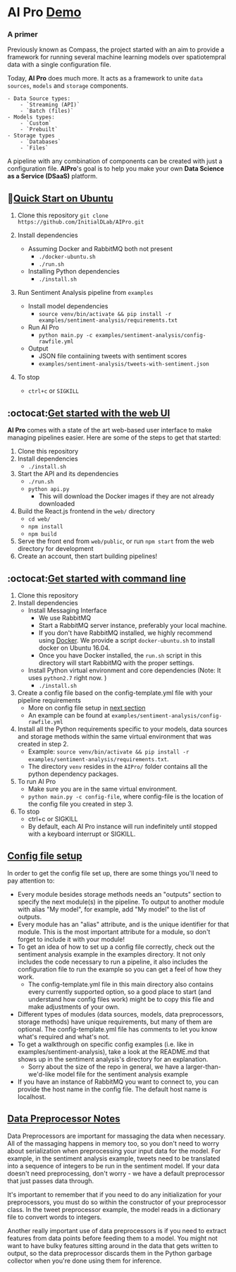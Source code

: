# AI Pro [Demo](https://www.youtube.com/watch?v=e6imr87kdB4)
### A primer
Previously known as Compass, the project started with an aim to provide a framework for running several machine learning models over spatiotempral data with a single configuration file.

Today, **AI Pro** does much more. It acts as a framework to unite `data sources`, `models` and `storage` components. 

	- Data Source types: 
		- `Streaming (API)`
		- `Batch (files)` 
	- Models types:
		- `Custom`
		- `Prebuilt`
	- Storage types
		- `Databases`
		- `Files`

A pipeline with any combination of components can be created with just a configuration file. 
**AIPro**'s goal is to help you make your own **Data Science as a Service (DSaaS)** platform.

## :rocket:[Quick Start on Ubuntu](#rocketquick-start-on-ubuntu)
1. Clone this repository
``
git clone https://github.com/InitialDLab/AIPro.git
``

2. Install dependencies
	- Assuming Docker and RabbitMQ both not present
		- `./docker-ubuntu.sh`
		- `./run.sh`	
	- Installing Python dependencies
		- `./install.sh`
3. Run Sentiment Analysis pipeline from `examples`
	- Install model dependencies
		- `source venv/bin/activate && pip install -r examples/sentiment-analysis/requirements.txt`
	- Run AI Pro
		- `python main.py -c examples/sentiment-analysis/config-rawfile.yml`
	- Output
		- JSON file contaiining tweets with sentiment scores 
		- `examples/sentiment-analysis/tweets-with-sentiment.json`
4. To stop
	- `ctrl+c` or `SIGKILL`

## :octocat:[Get started with the web UI](#octocatget-started-webui)
**AI Pro** comes with a state of the art web-based user interface to make managing pipelines easier. Here are some of the steps to get that started:
1. Clone this repository
2. Install dependencies
	- `./install.sh`
3. Start the API and its dependencies
	- `./run.sh`
	- `python api.py`
		- This will download the Docker images if they are not already downloaded
4. Build the React.js frontend in the `web/` directory
	- `cd web/`
	- `npm install`
	- `npm build`
5. Serve the front end from `web/public`, or run `npm start` from the web directory for development
6. Create an account, then start building pipelines!

## :octocat:[Get started with command line](#octocatget-started-command-line)
1. Clone this repository
2. Install dependencies
    - Install Messaging Interface 
        - We use RabbitMQ
        - Start a RabbitMQ server instance, preferably your local machine.
	    - If you don't have RabbitMQ installed, we highly recommend using [Docker](https://hub.docker.com/_/rabbitmq/). We provide a script `docker-ubuntu.sh` to install docker on Ubuntu 16.04.  
        - Once you have Docker installed, the `run.sh` script in this directory will start RabbitMQ with the proper settings.
    - Install Python virtual environment and core dependencies (Note: It uses `python2.7` right now. )
        - `./install.sh` 
3. Create a config file based on the config-template.yml file with your pipeline requirements
	- More on config file setup in [next section](#config-file-setup)
    - An example can be found at `examples/sentiment-analysis/config-rawfile.yml`
4. Install all the Python requirements specific to your models, data sources and storage methods within the same virtual environment that was created in step 2.
	- Example: `source venv/bin/activate && pip install -r examples/sentiment-analysis/requirements.txt`.
	- The directory `venv` resides in the `AIPro/` folder contains all the python dependency packages.
5. To run AI Pro 
    - Make sure you are in the same virtual environment.
    - `python main.py -c config-file`, where config-file is the location of the config file you created in step 3.
6. To stop
    - ctrl+c or SIGKILL
	- By default, each AI Pro instance will run indefinitely until stopped with a keyboard interrupt or SIGKILL.


## [Config file setup](#config-file-setup)
In order to get the config file set up, there are some things you'll need to pay attention to:
- Every module besides storage methods needs an "outputs" section to specify the next module(s) in the pipeline. To output to another module with alias "My model", for example, add "My model" to the list of outputs.
- Every module has an "alias" attribute, and is the unique identifier for that module.  This is the most important attribute for a module, so don't forget to include it with your module!
- To get an idea of how to set up a config file correctly, check out the sentiment analysis example in the examples directory.  It not only includes the code necessary to run a pipeline, it also includes the configuration file to run the example so you can get a feel of how they work.
	- The config-template.yml file in this main directory also contains every currently supported option, so a good place to start (and understand how config files work) might be to copy this file and make adjustments of your own.
- Different types of modules (data sources, models, data preprocessors, storage methods) have unique requirements, but many of them are optional.  The config-template.yml file has comments to let you know what's required and what's not.
- To get a walkthrough on specific config examples (i.e. like in examples/sentiment-analysis), take a look at the README.md that shows up in the sentiment analysis's directory for an explanation.
	- Sorry about the size of the repo in general, we have a larger-than-we'd-like model file for the sentiment analysis example
- If you have an instance of RabbitMQ you want to connect to, you can provide the host name in the config file. The default host name is localhost.


## [Data Preprocessor Notes](#data-preprocessor-notes)
Data Preprocessors are important for massaging the data when necessary. All of the massaging happens in memory too, so you don't need to worry about serialization when preprocessing your input data for the model.  For example, in the sentiment analysis example, tweets need to be translated into a sequence of integers to be run in the sentiment model.  If your data doesn't need preprocessing, don't worry - we have a default preprocessor that just passes data through.

It's important to remember that if you need to do any initialization for your preprocessors, you must do so within the constructor of your preprocessor class. In the tweet preprocessor example, the model reads in a dictionary file to convert words to integers.

Another really important use of data preprocessors is if you need to extract features from data points before feeding them to a model. You might not want to have bulky features sitting around in the data that gets written to output, so the data preprocessor discards them in the Python garbage collector when you're done using them for inference.
